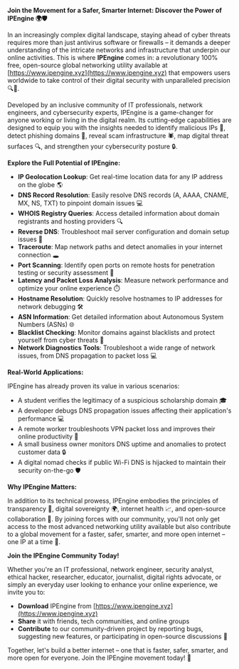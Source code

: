 **Join the Movement for a Safer, Smarter Internet: Discover the Power of IPEngine 🌍🛡️**

In an increasingly complex digital landscape, staying ahead of cyber threats requires more than just antivirus software or firewalls – it demands a deeper understanding of the intricate networks and infrastructure that underpin our online activities. This is where **IPEngine** comes in: a revolutionary 100% free, open-source global networking utility available at [https://www.ipengine.xyz](https://www.ipengine.xyz) that empowers users worldwide to take control of their digital security with unparalleled precision 🔍📡.

Developed by an inclusive community of IT professionals, network engineers, and cybersecurity experts, IPEngine is a game-changer for anyone working or living in the digital realm. Its cutting-edge capabilities are designed to equip you with the insights needed to identify malicious IPs 🚫, detect phishing domains 📨, reveal scam infrastructure 🕷️, map digital threat surfaces 🔍, and strengthen your cybersecurity posture 🔒.

**Explore the Full Potential of IPEngine:**

* **IP Geolocation Lookup**: Get real-time location data for any IP address on the globe 🌎
* **DNS Record Resolution**: Easily resolve DNS records (A, AAAA, CNAME, MX, NS, TXT) to pinpoint domain issues 💻
* **WHOIS Registry Queries**: Access detailed information about domain registrants and hosting providers 🔍
* **Reverse DNS**: Troubleshoot mail server configuration and domain setup issues 📨
* **Traceroute**: Map network paths and detect anomalies in your internet connection 🕳️
* **Port Scanning**: Identify open ports on remote hosts for penetration testing or security assessment 🔑
* **Latency and Packet Loss Analysis**: Measure network performance and optimize your online experience ⏱️
* **Hostname Resolution**: Quickly resolve hostnames to IP addresses for network debugging 🛠️
* **ASN Information**: Get detailed information about Autonomous System Numbers (ASNs) 🌐
* **Blacklist Checking**: Monitor domains against blacklists and protect yourself from cyber threats 🔴
* **Network Diagnostics Tools**: Troubleshoot a wide range of network issues, from DNS propagation to packet loss 💻

**Real-World Applications:**

IPEngine has already proven its value in various scenarios:

* A student verifies the legitimacy of a suspicious scholarship domain 🎓
* A developer debugs DNS propagation issues affecting their application's performance 💻
* A remote worker troubleshoots VPN packet loss and improves their online productivity 🚀
* A small business owner monitors DNS uptime and anomalies to protect customer data 🔒
* A digital nomad checks if public Wi-Fi DNS is hijacked to maintain their security on-the-go 🛡️

**Why IPEngine Matters:**

In addition to its technical prowess, IPEngine embodies the principles of transparency 💬, digital sovereignty 🌍, internet health 📈, and open-source collaboration 👥. By joining forces with our community, you'll not only get access to the most advanced networking utility available but also contribute to a global movement for a faster, safer, smarter, and more open internet – one IP at a time 🔩.

**Join the IPEngine Community Today!**

Whether you're an IT professional, network engineer, security analyst, ethical hacker, researcher, educator, journalist, digital rights advocate, or simply an everyday user looking to enhance your online experience, we invite you to:

* **Download** IPEngine from [https://www.ipengine.xyz](https://www.ipengine.xyz)
* **Share** it with friends, tech communities, and online groups
* **Contribute** to our community-driven project by reporting bugs, suggesting new features, or participating in open-source discussions 🤝

Together, let's build a better internet – one that is faster, safer, smarter, and more open for everyone. Join the IPEngine movement today! 🔗